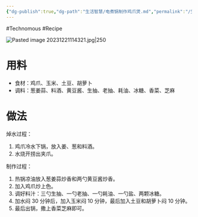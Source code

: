 ```yaml
---
{"dg-publish":true,"dg-path":"生活智慧/电煮锅制作鸡爪煲.md","permalink":"/生活智慧/电煮锅制作鸡爪煲/","created":"2023-12-21T11:21:29.000+08:00","updated":"2024-11-15T14:10:37.000+08:00"}
---
```


#Technomous #Recipe

![Pasted image 20231221114321.jpg|250](/img/user/0.Asset/resource/Pasted%20image%2020231221114321.jpg)

# 用料

- 食材：鸡爪、玉米、土豆、胡萝卜
- 调料：葱姜蒜、料酒、黄豆酱、生抽、老抽、耗油、冰糖、香菜、芝麻

# 做法

焯水过程：

1. 鸡爪冷水下锅，放入姜、葱和料酒。
2. 水烧开捞出夹爪。

制作过程：

1. 热锅凉油放入葱姜蒜炒香和两勺黄豆酱炒香。
2. 加入鸡爪炒上色。
3. 调好料汁：三勺生抽、一勺老抽、一勺耗油、一勺盐、两颗冰糖。
4. 加水闷 30 分钟后，加入玉米闷 10 分钟，最后加入土豆和胡萝卜闷 10 分钟。
5. 最后出锅，撒上香菜芝麻即可。

